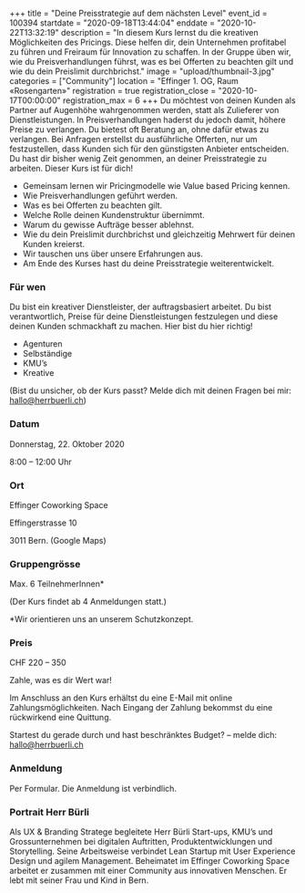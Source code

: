 +++
title = "Deine Preisstrategie auf dem nächsten Level"
event_id = 100394
startdate = "2020-09-18T13:44:04"
enddate = "2020-10-22T13:32:19"
description = "In diesem Kurs lernst du die kreativen Möglichkeiten des Pricings. Diese helfen dir, dein Unternehmen profitabel zu führen und Freiraum für Innovation zu schaffen. In der Gruppe üben wir, wie du Preisverhandlungen führst, was es bei Offerten zu beachten gilt und wie du dein Preislimit durchbrichst."
image = "upload/thumbnail-3.jpg"
categories = ["Community"]
location = "Effinger 1. OG, Raum «Rosengarten»"
registration = true
registration_close = "2020-10-17T00:00:00"
registration_max = 6
+++
Du möchtest von deinen Kunden als Partner auf Augenhöhe wahrgenommen werden, statt als Zulieferer von Dienstleistungen. In Preisverhandlungen haderst du jedoch damit, höhere Preise zu verlangen. Du bietest oft Beratung an, ohne dafür etwas zu verlangen. Bei Anfragen erstellst du ausführliche Offerten, nur um festzustellen, dass Kunden sich für den günstigsten Anbieter entscheiden. Du hast dir bisher wenig Zeit genommen, an deiner Preisstrategie zu arbeiten. Dieser Kurs ist für dich!

* Gemeinsam lernen wir Pricingmodelle wie Value based Pricing kennen.
* Wie Preisverhandlungen geführt werden.
* Was es bei Offerten zu beachten gilt.
* Welche Rolle deinen Kundenstruktur übernimmt.
* Warum du gewisse Aufträge besser ablehnst.
* Wie du dein Preislimit durchbrichst und gleichzeitig Mehrwert für deinen Kunden kreierst.
* Wir tauschen uns über unsere Erfahrungen aus.
* Am Ende des Kurses hast du deine Preisstrategie weiterentwickelt.



### Für wen

Du bist ein kreativer Dienstleister, der auftragsbasiert arbeitet. Du bist verantwortlich, Preise für deine Dienstleistungen festzulegen und diese deinen Kunden schmackhaft zu machen. Hier bist du hier richtig!

* Agenturen
* Selbständige
* KMU’s
* Kreative

(Bist du unsicher, ob der Kurs passt? Melde dich mit deinen Fragen bei mir: hallo@herrbuerli.ch)

### Datum

Donnerstag, 22. Oktober 2020

8:00 – 12:00 Uhr

### Ort

Effinger Coworking Space

Effingerstrasse 10

3011 Bern. (Google Maps)

### Gruppengrösse

Max. 6 TeilnehmerInnen*

(Der Kurs findet ab 4 Anmeldungen statt.)

\*Wir orientieren uns an unserem Schutzkonzept.

### Preis

CHF 220 – 350

Zahle, was es dir Wert war!

Im Anschluss an den Kurs erhältst du eine E-Mail mit online Zahlungsmöglichkeiten. Nach Eingang der Zahlung bekommst du eine rückwirkend eine Quittung.

Startest du gerade durch und hast beschränktes Budget? – melde dich: hallo@herrbuerli.ch

### Anmeldung

Per Formular. Die Anmeldung ist verbindlich.



### Portrait Herr Bürli

Als UX & Branding Stratege begleitete Herr Bürli Start-ups, KMU’s und Grossunternehmen bei digitalen Auftritten, Produktentwicklungen und Storytelling. Seine Arbeitsweise verbindet Lean Startup mit User Experience Design und agilem Management. Beheimatet im Effinger Coworking Space arbeitet er zusammen mit einer Community aus innovativen Menschen. Er lebt mit seiner Frau und Kind in Bern.